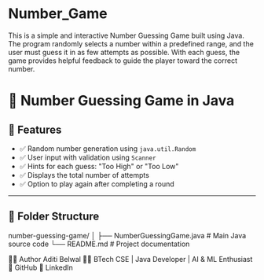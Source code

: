 # Number_Game
This is a simple and interactive Number Guessing Game built using Java. The program randomly selects a number within a predefined range, and the user must guess it in as few attempts as possible. With each guess, the game provides helpful feedback to guide the player toward the correct number.
# 🎯 Number Guessing Game in Java

## 🧠 Features

- ✅ Random number generation using `java.util.Random`
- ✅ User input with validation using `Scanner`
- ✅ Hints for each guess: "Too High" or "Too Low"
- ✅ Displays the total number of attempts
- ✅ Option to play again after completing a round

---

## 📂 Folder Structure
number-guessing-game/
│
├── NumberGuessingGame.java # Main Java source code
└── README.md # Project documentation

🙋‍♀️ Author
Aditi Belwal
👩‍💻 BTech CSE | Java Developer | AI & ML Enthusiast
🔗 GitHub
🔗 LinkedIn


